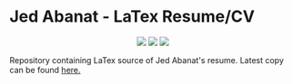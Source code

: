 # Jed Abanat - LaTex Resume/CV

<p align="center">
    <a href="https://github.com/jedabanat/resume/releases" alt="Latest Release">
        <img src="https://img.shields.io/github/release-date/jedabanat/resume?label=Last%20Release" /></a>
    <a href="https://github.com/jedabanat/resume/actions/workflows/release.yml" alt="Build Status">
        <img src="https://img.shields.io/github/actions/workflow/status/jedabanat/resume/release.yml?logo=github&label=Build" /></a>
    <a href="https://github.com/jedabanat/resume/deployments/activity_log?environment=github-pages" alt="Github Pages Deployment">
      <img src="https://img.shields.io/github/deployments/jedabanat/resume/github-pages?logo=github&label=GitHub%20Pages%20Deployment"></a>
</p>

Repository containing LaTex source of Jed Abanat's resume. Latest copy can be found [here.](https://jedabanat.github.io/resume/resume.pdf)
